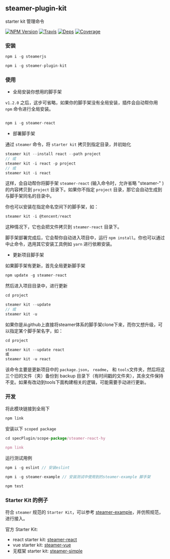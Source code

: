 ## steamer-plugin-kit

starter kit 管理命令

[![NPM Version](https://img.shields.io/npm/v/steamer-plugin-kit.svg?style=flat)](https://www.npmjs.com/package/steamer-plugin-kit)
[![Travis](https://img.shields.io/travis/SteamerTeam/steamer-plugin-kit.svg)](https://travis-ci.org/SteamerTeam/steamer-plugin-kit)
[![Deps](https://david-dm.org/SteamerTeam/steamer-plugin-kit.svg)](https://david-dm.org/SteamerTeam/steamer-plugin-kit)
[![Coverage](https://img.shields.io/coveralls/SteamerTeam/steamer-plugin-kit.svg)](https://coveralls.io/github/SteamerTeam/steamer-plugin-kit)

### 安装
```javascript
npm i -g steamerjs

npm i -g steamer-plugin-kit
```

### 使用

* 全局安装你想用的脚手架

`v1.2.0` 之后，这步可省略，如果你的脚手架没有全局安装，插件会自动帮你用 `npm` 命令进行全局安装。

```javascript

npm i -g steamer-react

```

* 部署脚手架

通过 `steamer` 命令，将 `starter kit` 拷贝到指定目录，并初始化

```javascript
steamer kit --install react --path project
// 或
steamer kit -i react -p project
// 或
steamer kit -i react
```

这样，会自动帮你将脚手架 `steamer-react` (输入命令时，允许省略 "steamer-" ) 的内容拷贝到 `project` 目录下。如果你不指定 `project` 目录，那它会自动生成到与脚手架同名的目录中。


你也可以安装在指定命名空间下的脚手架，如：

```javascript
steamer kit -i @tencent/react
```

这种情况下，它也会把文件拷贝到 `steamer-react` 目录下。 

脚手架部署完成后，它会帮你自动进入项目中，运行 `npm install`。你也可以通过中止命令，选用其它安装工具例如 `yarn` 进行依赖安装。


* 更新项目脚手架

如果脚手架有更新，首先全局更新脚手架

```javascript
npm update -g steamer-react
```

然后进入项目目录中，进行更新

```javascript
cd project

steamer kit --update
// 或
steamer kit -u
```

如果你是从github上直接将steamer体系的脚手架clone下来，而你又想升级，可以指定某个脚手架名字，如：

```javascript
cd project

steamer kit --update react
或
steamer kit -u react
```

该命令主要是更新项目中的 `package.json`， `readme`， 和 `tools`文件夹，然后将这三个旧的文件（夹）备份到 backup 目录下（有时间戳的文件夹），其余文件保持不变。如果有改动到tools下面构建相关的逻辑，可能需要手动进行更新。


### 开发

将此模块链接到全局下

```javascript
npm link
```

安装以下 `scoped package`

```javascript
cd specPlugin/scope-package/steamer-react-hy

npm link
```

运行测试用例

```javascript
npm i -g eslint // 安装eslint

npm i -g steamer-example // 安装测试中使用到的steamer-example 脚手架

npm test
```

### Starter Kit 的例子
符合 `steamer` 规范的 `Starter Kit`，可以参考 [steamer-example](https://github.com/SteamerTeam/steamer-example/)，并仿照规范，进行接入。

官方 Starter Kit:
* react starter kit: [steamer-react](https://github.com/SteamerTeam/steamer-react/)
* vue starter kit: [steamer-vue](https://github.com/SteamerTeam/steamer-vue/)
* 无框架 starter kit: [steamer-simple](https://github.com/SteamerTeam/steamer-simple/)